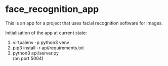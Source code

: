 # face_recognition_app
This is an app for a project that uses facial recognition software for images.

Initialisation of the app at current state:

1. virtualenv -p python3 venv
2. pip3 install -r api/requirements.txt
3. python3 api/server.py  
(on port 5004)
